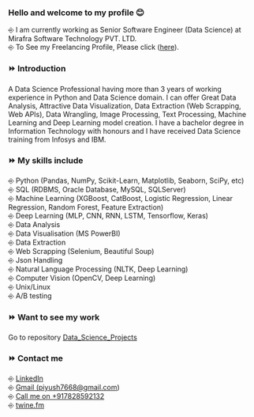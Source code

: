### Hello and welcome to my profile 😊
⎆ I am currently working as Senior Software Engineer (Data Science) at Mirafra Software Technology PVT. LTD.  
⎆ To See my Freelancing Profile, Please click (<a href='https://www.upwork.com/o/profiles/users/~018931749836781421/'>here</a>).       
      
### ⏩ Introduction    
A Data Science Professional having more than 3 years of working experience in Python and Data Science domain. I can offer Great Data Analysis, Attractive Data Visualization, Data Extraction (Web Scrapping, Web APIs), Data Wrangling, Image Processing, Text Processing, Machine Learning and Deep Learning model creation. I have a bachelor degree in Information Technology with honours and I have received Data Science training from Infosys and IBM.  

### ⏩ My skills include  
⎆ Python (Pandas, NumPy, Scikit-Learn, Matplotlib, Seaborn, SciPy, etc)  
⎆ SQL (RDBMS, Oracle Database, MySQL, SQLServer)  
⎆ Machine Learning (XGBoost, CatBoost, Logistic Regression, Linear Regression, Random Forest, Feature Extraction)  
⎆ Deep Learning (MLP, CNN, RNN, LSTM, Tensorflow, Keras)   
⎆ Data Analysis  
⎆ Data Visualisation (MS PowerBI)  
⎆ Data Extraction  
⎆ Web Scrapping (Selenium, Beautiful Soup)  
⎆ Json Handling  
⎆ Natural Language Processing (NLTK, Deep Learning)  
⎆ Computer Vision (OpenCV, Deep Learning)  
⎆ Unix/Linux  
⎆ A/B testing   
  
### ⏩ Want to see my work
Go to repository <a href = 'https://github.com/Mr-Piyush-Kumar/Data_Science_Projects'>Data_Science_Projects</a>   
  
### ⏩ Contact me  
⎆ <a href = 'https://www.linkedin.com/in/piyushkumar7668/'>LinkedIn</a>  
⎆ <a href = 'mailto: piyushkumar7668@gmail.com'>Gmail (piyush7668@gmail.com)</a>  
⎆ <a href = 'tel:+917828592132'>Call me on +917828592132</a>  
⎆ <a href = 'https://www.twine.fm/MrPiyushKumar'>twine.fm</a>
